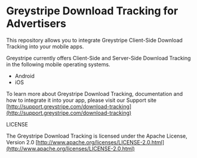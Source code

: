 Greystripe Download Tracking for Advertisers
============================================

This repository allows you to integrate Greystripe Client-Side Download Tracking into your mobile apps.

Greystripe currently offers Client-Side and Server-Side Download Tracking in the following mobile operating systems.
* Android
* iOS

To learn more about Greystripe Download Tracking, documentation and how to integrate it into your app, please visit our Support site [http://support.greystripe.com/download-tracking](http://support.greystripe.com/download-tracking)

LICENSE

The Greystripe Download Tracking is licensed under the Apache License, Version 2.0 [http://www.apache.org/licenses/LICENSE-2.0.html](http://www.apache.org/licenses/LICENSE-2.0.html)